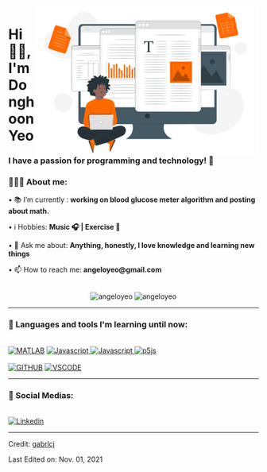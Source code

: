 <img align="right" src="https://raw.githubusercontent.com/gabrlcj/gabrlcj/2aa161dfb942e25ec84396721837dfccc98e08f2/Illustration.svg" alt="Illustration" title="Illustration Storyset" width=450/>
    
<h1 align="left">Hi 👋🏽, I'm Donghoon Yeo</h1>

<h3 align="left">I have a passion for programming and technology! 🚀</h3>

<div align="left">
    <h3>👨🏽‍💻 About me:</h3>
        <p>• 📚 I’m currently : <b>working on blood glucose meter algorithm and posting about math.</b></p>
        <p>• ℹ️ Hobbies: <b> Music 🎧 | Exercise 🏃 </b></p>
        <p>• 💬 Ask me about: <b>Anything, honestly, I love knowledge and learning new things</b></p>
        <p>• 📫 How to reach me: <b>angeloyeo@gmail.com</b></p>
</div><br>

<div align="center">
    <img height="155em" src="https://github-readme-stats.vercel.app/api?username=angeloyeo&show_icons=true&theme=slateorange&title_color=f34213&text_color=0c0c0c&icon_color=0c0c0c&locale=en&hide_border=true&bg_color=bbb8b2" alt="angeloyeo" />
    <img height="155em" src="https://github-readme-stats.vercel.app/api/top-langs?username=angeloyeo&show_icons=true&theme=slateorange&title_color=f34213&text_color=0c0c0c&icon_color=0c0c0c&layout=compact&hide_border=true&bg_color=bbb8b2" alt="angeloyeo" />
</div>
    
---

<div>
  <h3>🧰 Languages and tools I'm learning until now:</h3><br>
    <a href="https://"><img src="https://img.shields.io/static/v1?label=&message=MATLAB&color=%23E34F26&style=for-the-badge&logo=matlab&logoColor=whitesmoke" alt="MATLAB"></a>
    <a href="https://"><img src="https://img.shields.io/static/v1?label=&message=Python&color=%233474EB&style=for-the-badge&logo=python&logoColor=grey" alt="Javascript"> </a>
    <a href="https://"><img src="https://img.shields.io/static/v1?label=&message=Javascript&color=%23F7DF1E&style=for-the-badge&logo=javascript&logoColor=grey" alt="Javascript"> </a>
    <a href="https://"><img src="https://img.shields.io/static/v1?label=&message=p5.js&color=%23EB34C3&style=for-the-badge&logo=p5.js&logoColor=grey" alt="p5js"> </a>
    <br><br>
    <a href="https://"><img src="https://img.shields.io/static/v1?label=&message=GITHUB&color=%23181717&style=for-the-badge&logo=github&logoColor=whitesmoke" alt="GITHUB"></a>
    <a href="https://"><img src="https://img.shields.io/static/v1?label=&message=VisualStudioCode&color=%230345FC&style=for-the-badge&logo=visualstudiocode&logoColor=black" alt="VSCODE"></a>
</div>

___

<div>
  <h3>📱 Social Medias:</h3><br>
    <a href="https://www.linkedin.com/in/angeloyeo/" target="_blank"><img src="https://img.shields.io/static/v1?label=&message=Linkedin&color=0A66C2&style=for-the-badge&logo=linkedin&logoColor=whitesmoke" alt="Linkedin"></a>
</div>

------

Credit: [gabrlcj](https://github.com/gabrlcj)

Last Edited on: Nov. 01, 2021
